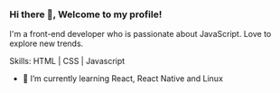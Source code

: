 ### Hi there 👋, Welcome to my profile!
I'm a front-end developer who is passionate about JavaScript. Love to explore new trends.

Skills: HTML | CSS | Javascript

- 🌱 I’m currently learning React, React Native and Linux 




